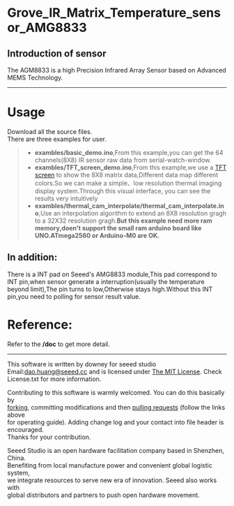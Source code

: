 Grove_IR_Matrix_Temperature_sensor_AMG8833
==================  

Introduction of sensor
----------------------------  
The AGM8833 is a high Precision Infrared Array Sensor based on Advanced MEMS Technology.

***
Usage  
=======
Download all the source files.  
There are three examples for user.  
>* **exambles/basic_demo.ino**,From this example,you can get the 64 channels(8X8) IR sensor raw data from serial-watch-window.  
>* **exambles/TFT_screen_demo.ino**,From this example,we use a [TFT screen](https://www.seeedstudio.com/2.8-TFT-Touch-Shield-V2.0-p-1286.html) to show the 8X8 matrix data,Different data map different   colors.So we can make a simple、low resolution thermal imaging display system.Through this visual interface, you can see the results   very intuitively
>* **exambles/thermal_cam_interpolate/thermal_cam_interpolate.ino**,Use an interpolation algorithm to extend an 8X8 resolution gragh to a 32X32 resolution gragh.**But this example need more ram memory,doen't support the small ram arduino board like UNO.ATmega2560 or Arduino-M0 are OK.**  

In addition:  
---------------------
There is a INT pad on Seeed's AMG8833 module,This pad correspond to INT pin,when sensor generate a interruption(usually the temperature beyond limit),The pin turns to low,Otherwise stays high.Without this INT pin,you need to polling for sensor result value.  


Reference:
===============
Refer to the **/doc** to get more detail.


***
This software is written by downey  for seeed studio<br>
Email:dao.huang@seeed.cc
and is licensed under [The MIT License](http://opensource.org/licenses/mit-license.php). Check License.txt for more information.<br>

Contributing to this software is warmly welcomed. You can do this basically by<br>
[forking](https://help.github.com/articles/fork-a-repo), committing modifications and then [pulling requests](https://help.github.com/articles/using-pull-requests) (follow the links above<br>
for operating guide). Adding change log and your contact into file header is encouraged.<br>
Thanks for your contribution.

Seeed Studio is an open hardware facilitation company based in Shenzhen, China. <br>
Benefiting from local manufacture power and convenient global logistic system, <br>
we integrate resources to serve new era of innovation. Seeed also works with <br>
global distributors and partners to push open hardware movement.<br>
